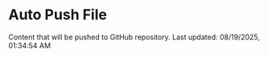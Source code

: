 # Auto Push File

Content that will be pushed to GitHub repository.
Last updated: 08/19/2025, 01:34:54 AM